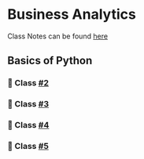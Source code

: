 # Business Analytics

Class Notes can be found [here](https://daffodil-brand-804.notion.site/Business-Analytics-Class-Notes-10252d8e3f6d80e9ac88c5e1e61881ad)

## **Basics of Python**
###  📝 Class [#2](https://daffodil-brand-804.notion.site/Class-2-10252d8e3f6d806187f1cf1506a814b6)
###  📝 Class [#3](https://daffodil-brand-804.notion.site/Class-3-10252d8e3f6d8076a73bd396165f5d7a)
###  📝 Class [#4](https://daffodil-brand-804.notion.site/Class-4-10252d8e3f6d80e79511f3adf7a660ed)
###  📝 Class [#5](https://daffodil-brand-804.notion.site/Class-5-9fcea9e6656d4a4787a7666b82ca5229)




